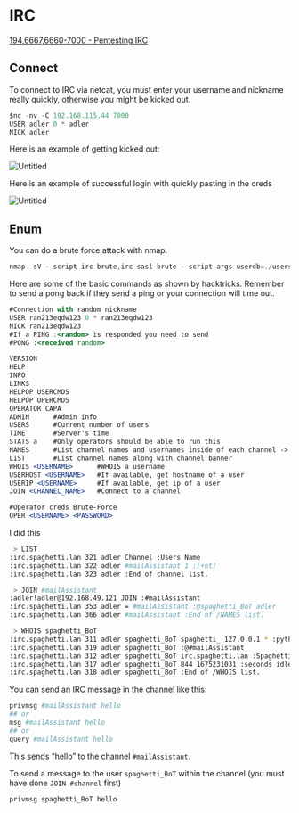 # IRC

[194,6667,6660-7000 - Pentesting IRC](https://book.hacktricks.xyz/network-services-pentesting/pentesting-irc)

## Connect

To connect to IRC via netcat, you must enter your username and nickname really quickly, otherwise you might be kicked out.

```jsx
$nc -nv -C 192.168.115.44 7000
USER adler 0 * adler 
NICK adler
```

Here is an example of getting kicked out:

![Untitled](IRC%206bf6890d9696470eb65b614ad000a84a/Untitled.png)

Here is an example of successful login with quickly pasting in the creds

![Untitled](IRC%206bf6890d9696470eb65b614ad000a84a/Untitled%201.png)

## Enum

You can do a brute force attack with nmap. 

```jsx
nmap -sV --script irc-brute,irc-sasl-brute --script-args userdb=./users.txt,passdb=/usr/share/wordlists/rockyou.txt -p7000 192.168.115.44
```

Here are some of the basic commands as shown by hacktricks. Remember to send a pong back if they send a ping or your connection will time out.

```jsx
#Connection with random nickname
USER ran213eqdw123 0 * ran213eqdw123
NICK ran213eqdw123
#If a PING :<random> is responded you need to send
#PONG :<received random>

VERSION
HELP
INFO
LINKS
HELPOP USERCMDS
HELPOP OPERCMDS
OPERATOR CAPA
ADMIN      #Admin info
USERS      #Current number of users
TIME       #Server's time
STATS a    #Only operators should be able to run this
NAMES      #List channel names and usernames inside of each channel -> Nombre del canal y nombre de las personas que estan dentro
LIST       #List channel names along with channel banner
WHOIS <USERNAME>      #WHOIS a username
USERHOST <USERNAME>   #If available, get hostname of a user
USERIP <USERNAME>     #If available, get ip of a user
JOIN <CHANNEL_NAME>   #Connect to a channel

#Operator creds Brute-Force
OPER <USERNAME> <PASSWORD>
```

I did this

```bash
 > LIST 
:irc.spaghetti.lan 321 adler Channel :Users Name
:irc.spaghetti.lan 322 adler #mailAssistant 1 :[+nt] 
:irc.spaghetti.lan 323 adler :End of channel list.

 > JOIN #mailAssistant
:adler!adler@192.168.49.121 JOIN :#mailAssistant
:irc.spaghetti.lan 353 adler = #mailAssistant :@spaghetti_BoT adler
:irc.spaghetti.lan 366 adler #mailAssistant :End of /NAMES list.

 > WHOIS spaghetti_BoT
:irc.spaghetti.lan 311 adler spaghetti_BoT spaghetti_ 127.0.0.1 * :python
:irc.spaghetti.lan 319 adler spaghetti_BoT :@#mailAssistant
:irc.spaghetti.lan 312 adler spaghetti_BoT irc.spaghetti.lan :Spaghetti IRC Server
:irc.spaghetti.lan 317 adler spaghetti_BoT 844 1675231031 :seconds idle, signon time
:irc.spaghetti.lan 318 adler spaghetti_BoT :End of /WHOIS list.
```

You can send an IRC message in the channel like this:

```bash
privmsg #mailAssistant hello
## or
msg #mailAssistant hello
## or 
query #mailAssistant hello
```

This sends “hello” to the channel `#mailAssistant`.

To send a message to the user `spaghetti_BoT` within the channel (you must have done `JOIN #channel` first)

```bash
privmsg spaghetti_BoT hello
```